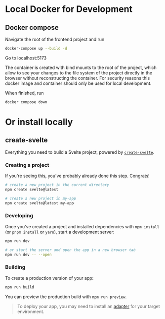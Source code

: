 # Local Docker for Development

## Docker compose

Navigate the root of the frontend project and run

```bash
docker-compose up --build -d
```

Go to localhost:5173

The container is created with bind mounts to the root of the project, which allow to see your changes to the file system of the project directly in the browser without reconstructing the container.
For security reasons this docker image and container should only be used for local development.

When finished, run

```bash
docker compose down
```

# Or install locally

## create-svelte

Everything you need to build a Svelte project, powered by [`create-svelte`](https://github.com/sveltejs/kit/tree/main/packages/create-svelte).

### Creating a project

If you're seeing this, you've probably already done this step. Congrats!

```bash
# create a new project in the current directory
npm create svelte@latest

# create a new project in my-app
npm create svelte@latest my-app
```

### Developing

Once you've created a project and installed dependencies with `npm install` (or `pnpm install` or `yarn`), start a development server:

```bash
npm run dev

# or start the server and open the app in a new browser tab
npm run dev -- --open
```

### Building

To create a production version of your app:

```bash
npm run build
```

You can preview the production build with `npm run preview`.

> To deploy your app, you may need to install an [adapter](https://kit.svelte.dev/docs/adapters) for your target environment.
